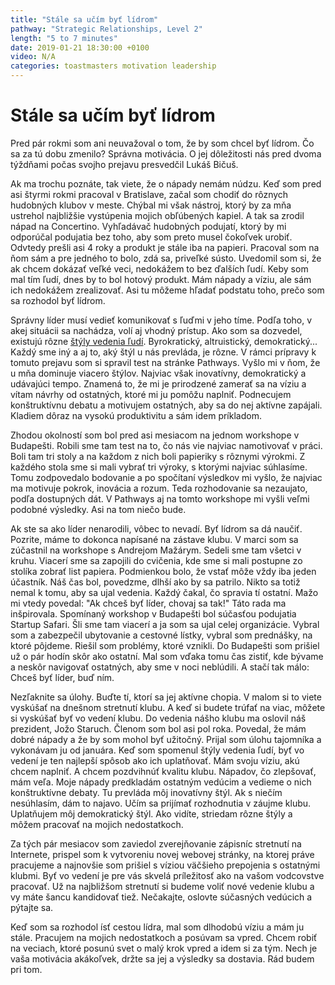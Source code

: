 ```yaml
---
title: "Stále sa učím byť lídrom"
pathway: "Strategic Relationships, Level 2"
length: "5 to 7 minutes"
date: 2019-01-21 18:30:00 +0100
video: N/A
categories: toastmasters motivation leadership
---
```


# Stále sa učím byť lídrom
Pred pár rokmi som ani neuvažoval o tom, že by som chcel byť lídrom. Čo sa za tú dobu zmenilo? Správna motivácia. O jej dôležitosti nás pred dvoma týždňami počas svojho prejavu presvedčil Lukáš Bičuš.

Ak ma trochu poznáte, tak viete, že o nápady nemám núdzu. Keď som pred asi štyrmi rokmi pracoval v Bratislave, začal som chodiť do rôznych hudobných klubov v meste. Chýbal mi však nástroj, ktorý by za mňa ustrehol najbližšie vystúpenia mojich obľúbených kapiel. A tak sa zrodil nápad na Concertino. Vyhľadávač hudobných podujatí, ktorý by mi odporúčal podujatia bez toho, aby som preto musel čokoľvek urobiť. Odvtedy prešli asi 4 roky a produkt je stále iba na papieri. Pracoval som na ňom sám a pre jedného to bolo, zdá sa, priveľké sústo. Uvedomil som si, že ak chcem dokázať veľké veci, nedokážem to bez ďalších ľudí. Keby som mal tím ľudí, dnes by to bol hotový produkt. Mám nápady a víziu, ale sám ich nedokážem zrealizovať. Asi tu môžeme hľadať podstatu toho, prečo som sa rozhodol byť lídrom.

Správny líder musí vedieť komunikovať s ľuďmi v jeho tíme. Podľa toho, v akej situácii sa nachádza, volí aj vhodný prístup. Ako som sa dozvedel, existujú rôzne [štýly vedenia ľudí][leadership_style]. Byrokratický, altruistický, demokratický... Každý sme iný a aj to, aký štýl u nás prevláda, je rôzne. V rámci prípravy k tomuto prejavu som si spravil test na stránke Pathways. Vyšlo mi v ňom, že u mňa dominuje viacero štýlov. Najviac však inovatívny, demokratický a udávajúci tempo. Znamená to, že mi je prirodzené zamerať sa na víziu a vítam návrhy od ostatných, ktoré mi ju pomôžu naplniť. Podnecujem konštruktívnu debatu a motivujem ostatných, aby sa do nej aktívne zapájali. Kladiem dôraz na vysokú produktivitu a sám idem príkladom.

Zhodou okolností som bol pred asi mesiacom na jednom workshope v Budapešti. Robili sme tam test na to, čo nás vie najviac namotivovať v práci. Boli tam tri stoly a na každom z nich boli papieriky s rôznymi výrokmi. Z každého stola sme si mali vybrať tri výroky, s ktorými najviac súhlasíme. Tomu zodpovedalo bodovanie a po spočítaní výsledkov mi vyšlo, že najviac ma motivuje pokrok, inovácia a rozum. Teda rozhodovanie sa nezaujato, podľa dostupných dát. V Pathways aj na tomto workshope mi vyšli veľmi podobné výsledky. Asi na tom niečo bude.

Ak ste sa ako líder nenarodili, vôbec to nevadí. Byť lídrom sa dá naučiť. Pozrite, máme to dokonca napísané na zástave klubu. V marci som sa zúčastnil na workshope s Andrejom Mažárym. Sedeli sme tam všetci v kruhu. Viacerí sme sa zapojili do cvičenia, kde sme si mali postupne zo stolíka zobrať list papiera. Podmienkou bolo, že vstať môže vždy iba jeden účastník. Náš čas bol, povedzme, dlhší ako by sa patrilo. Nikto sa totiž nemal k tomu, aby sa ujal vedenia. Každý čakal, čo spravia tí ostatní. Mažo mi vtedy povedal: "Ak chceš byť líder, chovaj sa tak!" Táto rada ma inšpirovala. Spomínaný workshop v Budapešti bol súčasťou podujatia Startup Safari. Šli sme tam viacerí a ja som sa ujal celej organizácie. Vybral som a zabezpečil ubytovanie a cestovné lístky, vybral som prednášky, na ktoré pôjdeme. Riešil som problémy, ktoré vznikli. Do Budapešti som prišiel už o pár hodín skôr ako ostatní. Mal som vďaka tomu čas zistiť, kde bývame a neskôr navigovať ostatných, aby sme v noci neblúdili. A stačí tak málo: Chceš byť líder, buď ním.

Nezľaknite sa úlohy. Buďte tí, ktorí sa jej aktívne chopia. V malom si to viete vyskúšať na dnešnom stretnutí klubu. A keď si budete trúfať na viac, môžete si vyskúšať byť vo vedení klubu. Do vedenia nášho klubu ma oslovil náš prezident, Jožo Staruch. Členom som bol asi pol roka. Povedal, že mám dobré nápady a že by som mohol byť užitočný. Prijal som úlohu tajomníka a vykonávam ju od januára. Keď som spomenul štýly vedenia ľudí, byť vo vedení je ten najlepší spôsob ako ich uplatňovať. Mám svoju víziu, akú chcem naplniť. A chcem pozdvihnúť kvalitu klubu. Nápadov, čo zlepšovať, mám veľa. Moje nápady predkladám ostatným vedúcim a vedieme o nich konštruktívne debaty. Tu prevláda môj inovatívny štýl. Ak s niečím nesúhlasím, dám to najavo. Učím sa prijímať rozhodnutia v záujme klubu. Uplatňujem môj demokratický štýl. Ako vidíte, striedam rôzne štýly a môžem pracovať na mojich nedostatkoch.

Za tých pár mesiacov som zaviedol zverejňovanie zápisníc stretnutí na Internete, prispel som k vytvoreniu novej webovej stránky, na ktorej práve pracujeme a najnovšie som prišiel s víziou väčšieho prepojenia s ostatnými klubmi. Byť vo vedení je pre vás skvelá príležitosť ako na vašom vodcovstve pracovať. Už na najbližšom stretnutí si budeme voliť nové vedenie klubu a vy máte šancu kandidovať tiež. Nečakajte, oslovte súčasných vedúcich a pýtajte sa.

Keď som sa rozhodol ísť cestou lídra, mal som dlhodobú víziu a mám ju stále. Pracujem na mojich nedostatkoch a posúvam sa vpred. Chcem robiť na veciach, ktoré posunú svet o malý krok vpred a idem si za tým. Nech je vaša motivácia akákoľvek, držte sa jej a výsledky sa dostavia. Rád budem pri tom.


[//]: # (Used references)
[leadership_style]: https://en.wikipedia.org/wiki/Leadership_style
